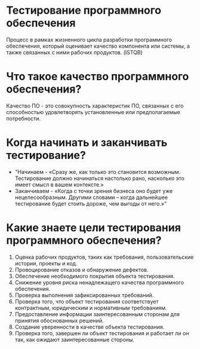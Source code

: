 # Тестирование программного обеспечения 
Процесс в рамках жизненного цикла разработки программного обеспечения, который оценивает качество компонента или системы, а также связанных с ними рабочих продуктов. (ISTQB)
# Что такое качество программного обеспечения?
Качество ПО - это совокупность характеристик ПО, связанных с его способностью удовлетворять установленные или предполагаемые потребности.
# Когда начинать и заканчивать тестирование?
* "Начинаем - «Сразу же, как только это становится возможным. Тестирование должно начинаться настолько рано, насколько это имеет смысл в вашем контексте.»
* Заканчиваем - «Когда с точки зрения бизнеса оно будет уже нецелесообразным. 
Другими словами – когда дальнейшее тестирование будет стоить дороже, чем выгоды от него.»"
# Какие знаете цели тестирования программного обеспечения?
1. Оценка рабочих продуктов, таких как требования, пользовательские истории, проекты и код.
2. Провоцирование отказов и обнаружение дефектов.
3. Обеспечение необходимого покрытия объекта тестирования.
4. Снижение уровня риска ненадлежащего качества программного обеспечения.
5. Проверка выполнения зафиксированных требований.
6. Проверка того, что объект тестирования соответствует контрактным, юридическим и
нормативным требованиям.
7. Предоставление информации заинтересованным сторонам для принятия обоснованных
решений.
8. Создание уверенности в качестве объекта тестирования.
9. Проверка того, завершен ли объект тестирования и работает ли он так, как ожидают
заинтересованные стороны.
